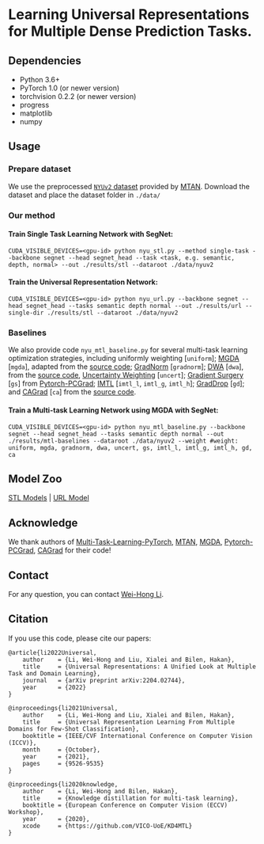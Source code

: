 # Learning Universal Representations for Multiple Dense Prediction Tasks.

## Dependencies
- Python 3.6+
- PyTorch 1.0 (or newer version)
- torchvision 0.2.2 (or newer version)
- progress
- matplotlib
- numpy

## Usage

### Prepare dataset

We use the preprocessed [`NYUv2` dataset](https://www.dropbox.com/sh/86nssgwm6hm3vkb/AACrnUQ4GxpdrBbLjb6n-mWNa?dl=0) provided by [MTAN](https://github.com/lorenmt/mtan). Download the dataset and place the dataset folder in `./data/`

### Our method
#### Train Single Task Learning Network with SegNet:
```
CUDA_VISIBLE_DEVICES=<gpu-id> python nyu_stl.py --method single-task --backbone segnet --head segnet_head --task <task, e.g. semantic, depth, normal> --out ./results/stl --dataroot ./data/nyuv2
```
#### Train the Universal Representation Network:
```
CUDA_VISIBLE_DEVICES=<gpu-id> python nyu_url.py --backbone segnet --head segnet_head --tasks semantic depth normal --out ./results/url --single-dir ./results/stl --dataroot ./data/nyuv2

```

### Baselines
We also provide code `nyu_mtl_baseline.py` for several multi-task learning optimization strategies, including uniformly weighting [`uniform`]; [MGDA](https://arxiv.org/abs/1810.04650) [`mgda`], adapted from the [source code](https://github.com/intel-isl/MultiObjectiveOptimization); [GradNorm](https://arxiv.org/abs/1711.02257) [`gradnorm`]; [DWA](https://arxiv.org/abs/1803.10704) [`dwa`], from the [source code](https://github.com/lorenmt/mtan), [Uncertainty Weighting](https://openaccess.thecvf.com/content_cvpr_2018/papers/Kendall_Multi-Task_Learning_Using_CVPR_2018_paper.pdf) [`uncert`]; [Gradient Surgery](https://arxiv.org/abs/2001.06782) [`gs`] from [Pytorch-PCGrad](https://github.com/WeiChengTseng/Pytorch-PCGrad); [IMTL](https://openreview.net/forum?id=IMPnRXEWpvr) [`imtl_l`, `imtl_g`, `imtl_h`]; [GradDrop](https://arxiv.org/abs/2010.06808) [`gd`]; and [CAGrad](https://arxiv.org/abs/2110.14048) [`ca`] from the [source code](https://github.com/Cranial-XIX/CAGrad).

#### Train a Multi-task Learning Network using MGDA with SegNet:
```
CUDA_VISIBLE_DEVICES=<gpu-id> python nyu_mtl_baseline.py --backbone segnet --head segnet_head --tasks semantic depth normal --out ./results/mtl-baselines --dataroot ./data/nyuv2 --weight #weight: uniform, mgda, gradnorm, dwa, uncert, gs, imtl_l, imtl_g, imtl_h, gd, ca
```

## Model Zoo
[STL Models](https://drive.google.com/drive/folders/1EAYEjsUmc65x24P7kVwjZ51w_5AQCBZf) | [URL Model](https://drive.google.com/drive/folders/1jO85idM4EwyRL8BpNpGonTqpiYHxf53L)

## Acknowledge
We thank authors of [Multi-Task-Learning-PyTorch](https://github.com/SimonVandenhende/Multi-Task-Learning-PyTorch), [MTAN](https://github.com/lorenmt/mtan), [MGDA](https://github.com/intel-isl/MultiObjectiveOptimization), [Pytorch-PCGrad](https://github.com/WeiChengTseng/Pytorch-PCGrad), [CAGrad](https://github.com/Cranial-XIX/CAGrad) for their code!

## Contact
For any question, you can contact [Wei-Hong Li](https://weihonglee.github.io).

## Citation
If you use this code, please cite our papers:
```
@article{li2022Universal,
    author    = {Li, Wei-Hong and Liu, Xialei and Bilen, Hakan},
    title     = {Universal Representations: A Unified Look at Multiple Task and Domain Learning},
    journal   = {arXiv preprint arXiv:2204.02744},
    year      = {2022}
}

@inproceedings{li2021Universal,
    author    = {Li, Wei-Hong and Liu, Xialei and Bilen, Hakan},
    title     = {Universal Representation Learning From Multiple Domains for Few-Shot Classification},
    booktitle = {IEEE/CVF International Conference on Computer Vision (ICCV)},
    month     = {October},
    year      = {2021},
    pages     = {9526-9535}
}

@inproceedings{li2020knowledge,
    author    = {Li, Wei-Hong and Bilen, Hakan},
    title     = {Knowledge distillation for multi-task learning},
    booktitle = {European Conference on Computer Vision (ECCV) Workshop},
    year      = {2020},
    xcode     = {https://github.com/VICO-UoE/KD4MTL}
}


